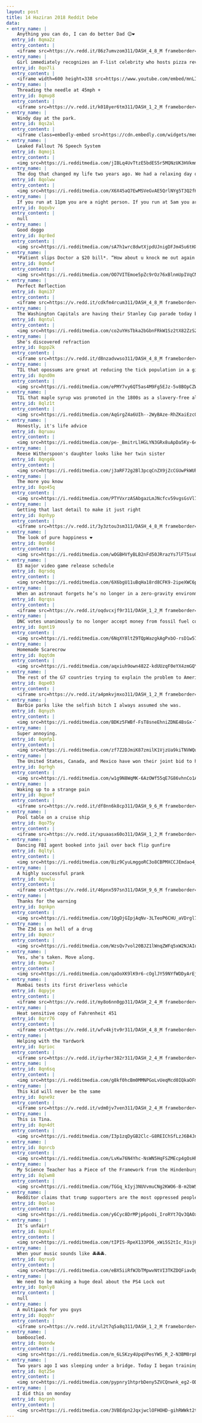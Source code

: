 ```yaml
---
layout: post
title: 14 Haziran 2018 Reddit Debe
data:
- entry_name: |
    Anything you can do, I can do better Dad 😊❤️
  entry_id: 8qma2z
  entry_content: |
    <iframe src=https://v.redd.it/86z7umvzom311/DASH_4_8_M frameborder=0></iframe>
- entry_name: |
    Girl immediately recognizes an F-list celebrity who hosts pizza reviews, but doesnt realize she's surrounded by A-listers
  entry_id: 8qo7li
  entry_content: |
    <iframe width=600 height=338 src=https://www.youtube.com/embed/mnLIPjYS__o?feature=oembed&enablejsapi=1 frameborder=0 allow=autoplay; encrypted-media allowfullscreen></iframe>
- entry_name: |
    Threading the needle at 45mph +
  entry_id: 8qmvp8
  entry_content: |
    <iframe src=https://v.redd.it/k018yer6tm311/DASH_1_2_M frameborder=0></iframe>
- entry_name: |
    Windy day at the park.
  entry_id: 8qs2al
  entry_content: |
    <iframe class=embedly-embed src=https://cdn.embedly.com/widgets/media.html?src=https%3A%2F%2Fgfycat.com%2Fifr%2FLavishWealthyAfricanwildcat&url=https%3A%2F%2Fgfycat.com%2FLavishWealthyAfricanwildcat&image=https%3A%2F%2Fthumbs.gfycat.com%2FLavishWealthyAfricanwildcat-size_restricted.gif&key=2aa3c4d5f3de4f5b9120b660ad850dc9&type=text%2Fhtml&schema=gfycat width=480 height=264 scrolling=no frameborder=0 allowfullscreen></iframe>
- entry_name: |
    Leaked Fallout 76 Speech System
  entry_id: 8qmoj1
  entry_content: |
    <img src=https://i.redditmedia.com/jIBLq4UvTtzE5bdES5r5MQNzUK3HVkmm2JZp5Wa8qHE.png?s=f301bc66b4170155d96fe031ab72bf28 frameborder=0>
- entry_name: |
    The dog that changed my life two years ago. We had a relaxing day on the coast today.
  entry_id: 8qolww
  entry_content: |
    <img src=https://i.redditmedia.com/X6X45aQ7EwMSVeGvAE5QrlNYg5T3Q2fH3ewDfNiurDI.jpg?s=476fa0c933dc9b3b63b48f311f9f352c frameborder=0>
- entry_name: |
    If you run at 11pm you are a night person. If you run at 5am you are a morning person. If you run at 3am you are a suspicious person.
  entry_id: 8qqvbv
  entry_content: |
    null
- entry_name: |
    Good doggo
  entry_id: 8qr8ed
  entry_content: |
    <img src=https://i.redditmedia.com/sA7h1wrc8dwtXjpdUJnigDFJm45u6tHXUinA5pvy9JU.jpg?s=78574d2dbdabd518df902a93f2b1f717 frameborder=0>
- entry_name: |
    *Patient slips Doctor a $20 bill*. “How about u knock me out again!”
  entry_id: 8qmdwf
  entry_content: |
    <img src=https://i.redditmedia.com/OO7VITEmoe5pZc9rOz76xBlnmUpIVqCNOLKpOEWV9o4.jpg?s=ca82c58f95212858fe78afd130f4bf6b frameborder=0>
- entry_name: |
    Perfect Reflection
  entry_id: 8qmi37
  entry_content: |
    <iframe src=https://v.redd.it/cdkfm4rcum311/DASH_4_8_M frameborder=0></iframe>
- entry_name: |
    The Washington Capitals are having their Stanley Cup parade today but they also took out a full page ad in the Las Vegas Review-Journal to congratulate the Vegas Golden Knights on the most successful inaugural season in the history of professional sports.
  entry_id: 8qntul
  entry_content: |
    <img src=https://i.redditmedia.com/co2uYHsTbka2bGbnFRkW1Sz2tX82ZzS2aH-vONjU1n0.jpg?s=993d0fa8e71211047833f224beb8b485 frameborder=0>
- entry_name: |
    She's discovered refraction
  entry_id: 8qpp2k
  entry_content: |
    <iframe src=https://v.redd.it/d8nzadvwso311/DASH_4_8_M frameborder=0></iframe>
- entry_name: |
    TIL that opossums are great at reducing the tick population in a given area. Scientists estimate that a single opossum can kill about 5,000 ticks in a single season.
  entry_id: 8qnd0m
  entry_content: |
    <img src=https://i.redditmedia.com/ePMY7vy6QT5as4M9Fg5EJz-5v8BOpCZWmRBk5bKU_e0.jpg?s=6b4ee5c2f406a9d75a154b541c274964 frameborder=0>
- entry_name: |
    TIL that maple syrup was promoted in the 1800s as a slavery-free alternative to cane sugar: Suffer not your cup to be sweetened by the blood of slaves.
  entry_id: 8qlz1t
  entry_content: |
    <img src=https://i.redditmedia.com/AqGrgZ4a6UIh--2WyBAze-RhZKaiEzcQ0xEFHdK7ZQw.jpg?s=4348fa6145172f9ea9a2d729be0d647b frameborder=0>
- entry_name: |
    Honestly, it's life advice
  entry_id: 8qruau
  entry_content: |
    <img src=https://i.redditmedia.com/pe-_BmitrLlHGLYN3GRx8uApDa5Ky-64GZhiez8yKAQ.jpg?s=573608397274fb83f181d0b9ce4ee8c8 frameborder=0>
- entry_name: |
    Reese Witherspoon's daughter looks like her twin sister
  entry_id: 8qng4k
  entry_content: |
    <img src=https://i.redditmedia.com/j3aRF72g2Bl3pcqCnZX9jZcCGUwPkWUhDTX-wzh0kA0.jpg?s=9314abad82ddacda625f984e33b9f233 frameborder=0>
- entry_name: |
    The more you know
  entry_id: 8qo45q
  entry_content: |
    <img src=https://i.redditmedia.com/PTYVxrzASAbgazLmJNcfcv59vgsGsVl7QJ4E2UOD39I.jpg?s=a80b0a58fd72340d20c0c5991b261cca frameborder=0>
- entry_name: |
    Getting that last detail to make it just right
  entry_id: 8qnhyp
  entry_content: |
    <iframe src=https://v.redd.it/3y3ztou3sm311/DASH_4_8_M frameborder=0></iframe>
- entry_name: |
    The look of pure happiness ❤
  entry_id: 8qn86d
  entry_content: |
    <img src=https://i.redditmedia.com/wOGBHVfyBLB2nFd50JRrazYs7lFT5suQs985bGDRtbo.jpg?s=8637789cd862d23a1ccec3030f7807bb frameborder=0>
- entry_name: |
    E3 major video game release schedule
  entry_id: 8qrsdq
  entry_content: |
    <img src=https://i.redditmedia.com/6X6bgU11uBqHa18rd8CFK9-2ipeXWC6px1dl_PkKfxQ.jpg?s=dc860b5a34e6655a2f5317adf5a6e27b frameborder=0>
- entry_name: |
    When an astronaut forgets he’s no longer in a zero-gravity environment.
  entry_id: 8qrqss
  entry_content: |
    <iframe src=https://v.redd.it/oqdvcxjf9r311/DASH_1_2_M frameborder=0></iframe>
- entry_name: |
    DNC votes unanimously to no longer accept money from fossil fuel companies
  entry_id: 8qmt19
  entry_content: |
    <img src=https://i.redditmedia.com/6NqXY8ltZ9TQpWazgkAgPxbO-rsD1w574LPRx1lL3AI.jpg?s=04d750dc3cccd66058720199c91a2fcd frameborder=0>
- entry_name: |
    Homemade Scarecrow
  entry_id: 8qqtdm
  entry_content: |
    <img src=https://i.redditmedia.com/aqxiuh9own482Z-kdUUzqF0eYX4zmGQYfGi-M_UOzcg.jpg?s=ae92bef3ee49cbffd084cea83a347531 frameborder=0>
- entry_name: |
    The rest of the G7 countries trying to explain the problem to America and Japan
  entry_id: 8qpe03
  entry_content: |
    <iframe src=https://v.redd.it/a4pmkvjmxo311/DASH_1_2_M frameborder=0></iframe>
- entry_name: |
    Barbie parks like the selfish bitch I always assumed she was.
  entry_id: 8qnyzh
  entry_content: |
    <img src=https://i.redditmedia.com/BDKz5FWBf-FsT8sneEhniZDNE4BsGx-TGKRDwX0marA.jpg?s=33386437a6dc1d06bb657c67ebebabb2 frameborder=0>
- entry_name: |
    Super annoying.
  entry_id: 8qmfp1
  entry_content: |
    <img src=https://i.redditmedia.com/zf7Z2DJmiK87zmilK1VjzUa9kiTNVWQu5cbL4e80pbc.jpg?s=feaee00085db3a5e54a3353dd1e14c1f frameborder=0>
- entry_name: |
    The United States, Canada, and Mexico have won their joint bid to host the 2026 World Cup.
  entry_id: 8qrhgh
  entry_content: |
    <img src=https://i.redditmedia.com/w1g9N8WqMK-6AzOWf55qE7G86vhnCo1AEx7x1kIjrZY.jpg?s=4aa327489760523d682d9ed139b90855 frameborder=0>
- entry_name: |
    Waking up to a strange pain
  entry_id: 8qpuef
  entry_content: |
    <iframe src=https://v.redd.it/df8nn6k8cp311/DASH_9_6_M frameborder=0></iframe>
- entry_name: |
    Pool table on a cruise ship
  entry_id: 8qo75y
  entry_content: |
    <iframe src=https://v.redd.it/xpuaasx60o311/DASH_1_2_M frameborder=0></iframe>
- entry_name: |
    Dancing FBI agent booked into jail over back flip gunfire
  entry_id: 8qltyl
  entry_content: |
    <img src=https://i.redditmedia.com/Biz9CyuLmggoRC3o8CBPMXCCJEmdao4_vXNaUA2rEqA.jpg?s=8056b148d0660540587d93f9e5854f19 frameborder=0>
- entry_name: |
    A highly successful prank
  entry_id: 8qnwlu
  entry_content: |
    <iframe src=https://v.redd.it/46pnx597sn311/DASH_9_6_M frameborder=0></iframe>
- entry_name: |
    Thanks for the warning
  entry_id: 8qnkpn
  entry_content: |
    <img src=https://i.redditmedia.com/1QgDjGIpjAqNv-3LTeoP6CHU_aVDrgl7EbiUDAofZKE.jpg?s=510dae5365d40c62ef9ea063f4ce0a5f frameborder=0>
- entry_name: |
    The Z3d is on hell of a drug
  entry_id: 8qmzcr
  entry_content: |
    <img src=https://i.redditmedia.com/WzsQv7vol20BJZ1lWnqZWFq5xW2NJAIqsHdAUFKsJag.jpg?s=c70e9736b478754f2aa071cdd6ce73f0 frameborder=0>
- entry_name: |
    Yes, she's taken. Move along.
  entry_id: 8qmwo7
  entry_content: |
    <img src=https://i.redditmedia.com/qaOoXK9lK9r6-cOglJY59NYfWDDyArEjLOKphmFTiqw.jpg?s=bb8de142291df0eecc5e7b9553cd081d frameborder=0>
- entry_name: |
    Mumbai tests its first driverless vehicle
  entry_id: 8qpyje
  entry_content: |
    <iframe src=https://v.redd.it/my8o6nn0gp311/DASH_2_4_M frameborder=0></iframe>
- entry_name: |
    Heat sensitive copy of Fahrenheit 451
  entry_id: 8qrr76
  entry_content: |
    <iframe src=https://v.redd.it/wfv4kjtv9r311/DASH_4_8_M frameborder=0></iframe>
- entry_name: |
    Helping with the Yardwork
  entry_id: 8qrioc
  entry_content: |
    <iframe src=https://v.redd.it/iyrher382r311/DASH_2_4_M frameborder=0></iframe>
- entry_name: |
  entry_id: 8qn6sq
  entry_content: |
    <img src=https://i.redditmedia.com/g8kf0hcBm0MMNPGoLvUeqMcd0IQkaOFmDqteJEp7rP0.png?s=08a7b89eee0c4d9b12f5888b353eb3f2 frameborder=0>
- entry_name: |
    This kid will never be the same
  entry_id: 8qne9z
  entry_content: |
    <iframe src=https://v.redd.it/vdm0jv7ven311/DASH_2_4_M frameborder=0></iframe>
- entry_name: |
    This is Tina.
  entry_id: 8qn4dt
  entry_content: |
    <img src=https://i.redditmedia.com/I3p1zqDyGB2Clc-G8REIChSfLzJ6B4JnPF2YhyYb2OQ.jpg?s=09a994aa0e1865a9c0533b3dabeae73c frameborder=0>
- entry_name: |
  entry_id: 8qnrcb
  entry_content: |
    <img src=https://i.redditmedia.com/LvKw76N4Yhc-NsWN5HqFSZMEcp4gOsHhiUVbMXvrqZQ.jpg?s=769a1c08ebf6d8960e67d1d63b0773be frameborder=0>
- entry_name: |
    My Science Teacher has a Piece of the Framework from the Hindenburg Disaster
  entry_id: 8qlwm8
  entry_content: |
    <img src=https://i.redditmedia.com/TGGq_kIyj3NUVvmuCNg2KWO6-B-m2bWS2L6GeZF_UfE.jpg?s=e1e370250992917d986b33e6f625f31b frameborder=0>
- entry_name: |
    Redditor claims that trump supporters are the most oppressed people ever
  entry_id: 8qolao
  entry_content: |
    <img src=https://i.redditmedia.com/y6Cyc8DrMPjp6poOi_IroRYt7Qv3QAOxweFWL7aijIg.jpg?s=62c5f9ab9c2c4cb369ff329b8781dd29 frameborder=0>
- entry_name: |
    It’s unfair!
  entry_id: 8qmalf
  entry_content: |
    <img src=https://i.redditmedia.com/tIPIS-RpeX133PD6_xWi5S2tIc_R1sjHU462NAUysbA.jpg?s=32ab00706b878139b18aadaf911f5191 frameborder=0>
- entry_name: |
    When your music sounds like 🚔🚔🚔.
  entry_id: 8qrsu9
  entry_content: |
    <img src=https://i.redditmedia.com/eBX5iiRfWJbTMpwvNtVI3TKZDQFiavDghsZE5nRNtns.png?s=ebb79d4bb61d1865788fa0b8492f7b1c frameborder=0>
- entry_name: |
    We need to be making a huge deal about the PS4 Lock out
  entry_id: 8qmly8
  entry_content: |
    null
- entry_name: |
    A multipack for you guys
  entry_id: 8qqqhr
  entry_content: |
    <iframe src=https://v.redd.it/ul2t7q5a8q311/DASH_1_2_M frameborder=0></iframe>
- entry_name: |
    bamboozled.
  entry_id: 8qondw
  entry_content: |
    <img src=https://i.redditmedia.com/m_6LSKzy4UpqVPesYWS_R_2-N3BM0rpFfJcSAP-fioc.png?s=a815b1e1351d9d37be3cc352d309eae6 frameborder=0>
- entry_name: |
    Two years ago I was sleeping under a bridge. Today I began training on this beast!
  entry_id: 8qt25e
  entry_content: |
    <img src=https://i.redditmedia.com/pypnry1htprbDeny5ZVCQnwnk_eg2-ODwugZqvJd_gw.jpg?s=bd9ef1cb524f94e8fe8bb17b0c7355df frameborder=0>
- entry_name: |
    I did this on monday
  entry_id: 8qrpnh
  entry_content: |
    <img src=https://i.redditmedia.com/3VBEdpn2JqxjwclOFHOHD-gihRWWkt2tDgNE5kuIYzU.jpg?s=21707406f92e4f04cc2bf7f969005346 frameborder=0>
---
```

